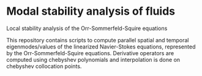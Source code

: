 # Modal stability analysis of fluids
Local stability analysis of the Orr-Sommerfeld-Squire equations

This repository contains scripts to compute parallel spatial and temporal eigenmodes/values of the linearized Navier-Stokes equations, represented by the Orr-Sommerfeld-Squire equations. 
Derivative operators are computed using chebyshev polynomials and interpolation is done on chebyshev collocation points.
